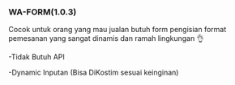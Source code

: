 ### WA-FORM(1.0.3)

Cocok untuk orang yang mau jualan butuh form pengisian format pemesanan yang sangat dinamis dan ramah lingkungan 👌

-Tidak Butuh API

-Dynamic Inputan (Bisa DiKostim sesuai keinginan) 
